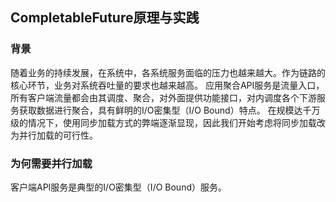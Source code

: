 ## CompletableFuture原理与实践
### 背景

随着业务的持续发展，在系统中，各系统服务面临的压力也越来越大。作为链路的核心环节，业务对系统吞吐量的要求也越来越高。
应用聚合API服务是流量入口，所有客户端流量都会由其调度、聚合，对外面提供功能接口，对内调度各个下游服务获取数据进行聚合，具有鲜明的I/O密集型（I/O Bound）特点。
在规模达千万级的情况下，使用同步加载方式的弊端逐渐显现，因此我们开始考虑将同步加载改为并行加载的可行性。

### 为何需要并行加载
客户端API服务是典型的I/O密集型（I/O Bound）服务。